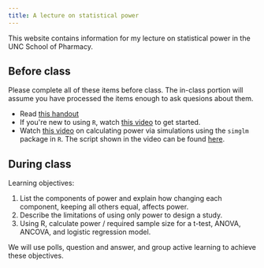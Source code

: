 ```yaml
---
title: A lecture on statistical power
---
```


This website contains information for my lecture on statistical power in the UNC School of Pharmacy.

## Before class

Please complete all of these items before class. The in-class portion will assume you have processed the items enough to ask quesions about them.

* Read [this handout](handout.pdf)
* If you're new to using `R`, watch [this video](https://uncch.hosted.panopto.com/Panopto/Pages/Viewer.aspx?id=7915ff30-58ee-4519-9b1d-ac8300ede6f2) to get started.
* Watch [this video](https://uncch.hosted.panopto.com/Panopto/Pages/Viewer.aspx?id=3e140a97-5bf5-4a79-a8fa-adaa00fa637c) on calculating power via simulations using the `simglm` package in `R`. The script shown in the video can be found [here](simglm_example.R).

## During class

Learning objectives:

1. List the components of power and explain how changing each component, keeping all others equal, affects power.
2. Describe the limitations of using only power to design a study.
3. Using R, calculate power / required sample size for a t-test, ANOVA, ANCOVA, and logistic regression model.

We will use polls, question and answer, and group active learning to achieve these objectives.
